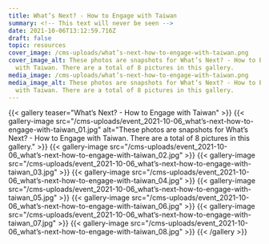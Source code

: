 ```yaml
---
title: What’s Next? - How to Engage with Taiwan
summary: <!-- This text will never be seen -->
date: 2021-10-06T13:12:59.716Z
draft: false
topic: resources
cover_image: /cms-uploads/what’s-next-how-to-engage-with-taiwan.png
cover_image_alt: These photos are snapshots for What’s Next? - How to Engage
  with Taiwan. There are a total of 8 pictures in this gallery.
media_image: /cms-uploads/what’s-next-how-to-engage-with-taiwan.png
media_image_alt: These photos are snapshots for What’s Next? - How to Engage
  with Taiwan. There are a total of 8 pictures in this gallery.
---
```

{{< gallery teaser="What’s Next? - How to Engage with Taiwan" >}}
{{< gallery-image src="/cms-uploads/event_2021-10-06_what’s-next-how-to-engage-with-taiwan_01.jpg" alt="These photos are snapshots for What’s Next? - How to Engage with Taiwan. There are a total of 8 pictures in this gallery." >}}
{{< gallery-image src="/cms-uploads/event_2021-10-06_what’s-next-how-to-engage-with-taiwan_02.jpg" >}}
{{< gallery-image src="/cms-uploads/event_2021-10-06_what’s-next-how-to-engage-with-taiwan_03.jpg" >}}
{{< gallery-image src="/cms-uploads/event_2021-10-06_what’s-next-how-to-engage-with-taiwan_04.jpg" >}}
{{< gallery-image src="/cms-uploads/event_2021-10-06_what’s-next-how-to-engage-with-taiwan_05.jpg" >}}
{{< gallery-image src="/cms-uploads/event_2021-10-06_what’s-next-how-to-engage-with-taiwan_06.jpg" >}}
{{< gallery-image src="/cms-uploads/event_2021-10-06_what’s-next-how-to-engage-with-taiwan_07.jpg" >}}
{{< gallery-image src="/cms-uploads/event_2021-10-06_what’s-next-how-to-engage-with-taiwan_08.jpg" >}}
{{< /gallery >}}
